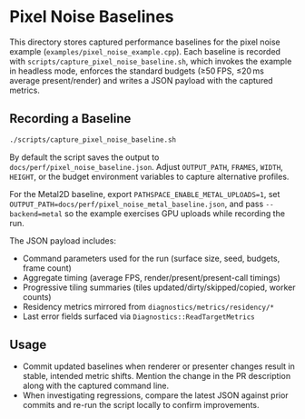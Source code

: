 # Pixel Noise Baselines

This directory stores captured performance baselines for the pixel noise example
(`examples/pixel_noise_example.cpp`). Each baseline is recorded with
`scripts/capture_pixel_noise_baseline.sh`, which invokes the example in
headless mode, enforces the standard budgets (≥50 FPS, ≤20 ms average
present/render) and writes a JSON payload with the captured metrics.

## Recording a Baseline

```bash
./scripts/capture_pixel_noise_baseline.sh
```

By default the script saves the output to
`docs/perf/pixel_noise_baseline.json`. Adjust `OUTPUT_PATH`, `FRAMES`,
`WIDTH`, `HEIGHT`, or the budget environment variables to capture alternative
profiles.

For the Metal2D baseline, export `PATHSPACE_ENABLE_METAL_UPLOADS=1`,
set `OUTPUT_PATH=docs/perf/pixel_noise_metal_baseline.json`, and pass
`--backend=metal` so the example exercises GPU uploads while recording the run.

The JSON payload includes:

- Command parameters used for the run (surface size, seed, budgets, frame count)
- Aggregate timing (average FPS, render/present/present-call timings)
- Progressive tiling summaries (tiles updated/dirty/skipped/copied, worker counts)
- Residency metrics mirrored from `diagnostics/metrics/residency/*`
- Last error fields surfaced via `Diagnostics::ReadTargetMetrics`

## Usage

- Commit updated baselines when renderer or presenter changes result in stable,
  intended metric shifts. Mention the change in the PR description along with
  the captured command line.
- When investigating regressions, compare the latest JSON against prior commits
  and re-run the script locally to confirm improvements.
